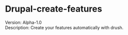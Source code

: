 Drupal-create-features
======================
Version: Alpha-1.0<br>
Description: Create your features automatically with drush.
